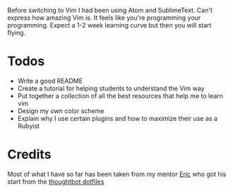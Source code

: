 Before switching to Vim I had been using Atom and SublimeText. Can't express how
amazing Vim is.  It feels like you're programming your programming.  Expect a
1-2 week learning curve but then you will start flying.


# Todos
- Write a good README
- Create a tutorial for helping students to understand the Vim way
- Put together a collection of all the best resources that help me to learn vim
- Design my own color scheme
- Explain why I use certain plugins and how to maximize their use as a Rubyist

# Credits
Most of what I have so far has been taken from my mentor [Eric](https://github.com/heroiceric/) who got his start
from the [thoughtbot
dotfiles](https://github.com/thoughtbot/dotfiles)
